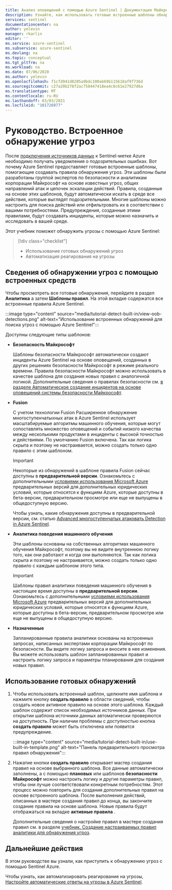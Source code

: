 ```yaml
---
title: Анализ оповещений с помощью Azure Sentinel | Документация Майкрософт
description: Узнайте, как использовать готовые встроенные шаблоны обнаружения угроз Azure, которые уведомляют Вас о подозрительных событиях.
services: sentinel
documentationcenter: na
author: yelevin
manager: rkarlin
editor: ''
ms.service: azure-sentinel
ms.subservice: azure-sentinel
ms.devlang: na
ms.topic: conceptual
ms.tgt_pltfrm: na
ms.workload: na
ms.date: 07/06/2020
ms.author: yelevin
ms.openlocfilehash: f1cfd941d8205a9bdc100ab69b115618af9f736d
ms.sourcegitcommit: c27a20b278f2ac758447418ea4c8c61e27927d6a
ms.translationtype: MT
ms.contentlocale: ru-RU
ms.lasthandoff: 03/03/2021
ms.locfileid: "101726977"
---
```

# <a name="tutorial-detect-threats-out-of-the-box"></a>Руководство. Встроенное обнаружение угроз

После [подключения источников данных](quickstart-onboard.md) к Sentinel-метке Azure необходимо получать уведомления о подозрительных ошибках. Вот почему Azure Sentinel предоставляет готовые встроенные шаблоны, помогающие создавать правила обнаружения угроз. Эти шаблоны были разработаны группой экспертов по безопасности и аналитикам корпорации Майкрософт на основе известных угроз, общих направлений атак и цепочек эскалации действий. Правила, созданные на основе этих шаблонов, будут автоматически искать в среде все действия, которые выглядят подозрительными. Многие шаблоны можно настроить для поиска действий или отфильтровать их в соответствии с вашими потребностями. Предупреждения, созданные этими правилами, будут создавать инциденты, которые можно назначить и исследовать в вашей среде.

Этот учебник поможет обнаружить угрозы с помощью Azure Sentinel:

> [!div class="checklist"]
> * Использование готовых обнаружений угроз
> * Автоматизация реагирования на угрозы

## <a name="about-out-of-the-box-detections"></a>Сведения об обнаружении угроз с помощью встроенных средств

Чтобы просмотреть все готовые обнаружения, перейдите в раздел **Аналитика** а затем **Шаблоны правил**. На этой вкладке содержатся все встроенные правила Azure Sentinel.

   :::image type="content" source="media/tutorial-detect-built-in/view-oob-detections.png" alt-text="Использование встроенных обнаружений для поиска угроз с помощью Azure Sentinel":::

Доступны следующие типы шаблонов:

- **Безопасность Майкрософт**
   
   Шаблоны безопасности Майкрософт автоматически создают инциденты Azure Sentinel на основе оповещений, созданных в других решениях безопасности Майкрософт в режиме реального времени. Правила безопасности Майкрософт можно использовать в качестве шаблона для создания новых правил с аналогичной логикой. Дополнительные сведения о правилах безопасности см. [в разделе Автоматическое создание инцидентов на основе оповещений системы безопасности Майкрософт](create-incidents-from-alerts.md).

- **Fusion** 

    С учетом технологии Fusion Расширенное обнаружение многоступенчатыхных атак в Azure Sentinel использует масштабируемые алгоритмы машинного обучения, которые могут сопоставлять множество оповещений и событий низкого качества между несколькими продуктами в инциденты с высокой точностью и действиями. По умолчанию Fusion включена. Так как логика скрыта и поэтому не настраивается, можно создать только одно правило с этим шаблоном.

    > [!IMPORTANT]
    > Некоторые из обнаружений в шаблоне правила Fusion сейчас доступны в **предварительной версии**. Ознакомьтесь с дополнительными [условиями использования Microsoft Azure](https://azure.microsoft.com/support/legal/preview-supplemental-terms/) предварительных версий для дополнительных юридических условий, которые относятся к функциям Azure, которые доступны в бета-версии, предварительном просмотре или еще не выпущены в общедоступную версию.
    >
    > Чтобы узнать, какие обнаружения доступны в предварительной версии, см. статью [Advanced многоступенчатых атаковать Detection in Azure Sentinel](fusion.md).

- **Аналитика поведения машинного обучения**

    Эти шаблоны основаны на собственных алгоритмах машинного обучения Майкрософт, поэтому вы не видите внутреннюю логику того, как они работают и когда они выполняются. Так как логика скрыта и поэтому не настраивается, можно создать только одно правило с каждым шаблоном этого типа.

    > [!IMPORTANT]
    > Шаблоны правил аналитики поведения машинного обучения в настоящее время доступны в **предварительной версии**. Ознакомьтесь с дополнительными [условиями использования Microsoft Azure](https://azure.microsoft.com/support/legal/preview-supplemental-terms/) предварительных версий для дополнительных юридических условий, которые относятся к функциям Azure, которые доступны в бета-версии, предварительном просмотре или еще не выпущены в общедоступную версию.

- **Назначенные**

    Запланированные правила аналитики основаны на встроенных запросах, написанных экспертами корпорации Майкрософт по безопасности. Вы видите логику запроса и вносите в нее изменения. Вы можете использовать шаблон запланированных правил и настроить логику запроса и параметры планирования для создания новых правил.

## <a name="use-out-of-the-box-detections"></a>Использование готовых обнаружений

1. Чтобы использовать встроенный шаблон, щелкните имя шаблона и нажмите кнопку **создать правило** в области сведений, чтобы создать новое активное правило на основе этого шаблона. Каждый шаблон содержит список необходимых источников данных. При открытии шаблона источники данных автоматически проверяются на доступность. При наличии проблемы с доступностью кнопка **создать правило** может быть отключена или появится предупреждение.
  
    :::image type="content" source="media/tutorial-detect-built-in/use-built-in-template.png" alt-text="Панель предварительного просмотра правил обнаружения":::
 
1. Нажатие кнопки **создать правило** открывает мастер создания правил на основе выбранного шаблона. Все данные автоматически заполнены, а с помощью **плановых** или шаблонов **безопасности Майкрософт** можно настроить логику и другие параметры правил, чтобы они лучше соответствовали конкретным потребностям. Этот процесс можно повторить для создания дополнительных правил на основе встроенного шаблона. После выполнения действий, описанных в мастере создания правил до конца, вы закончите создание правила на основе шаблона. Новые правила будут отображаться на вкладке **активные правила** .

    Дополнительные сведения о настройке правил в мастере создания правил см. в разделе [учебник. Создание настраиваемых правил аналитики для обнаружения угроз](tutorial-detect-threats-custom.md).

## <a name="next-steps"></a>Дальнейшие действия

В этом руководстве вы узнали, как приступить к обнаружению угроз с помощью Sentinel Azure. 

Чтобы узнать, как автоматизировать реагирование на угрозы, [Настройте автоматические ответы на угрозы в Azure Sentinel](tutorial-respond-threats-playbook.md).

